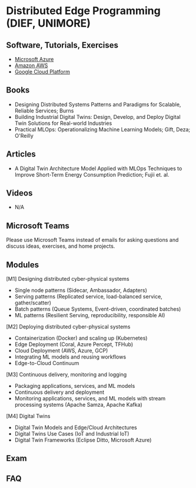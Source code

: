 # Distributed Edge Programming (DIEF, UNIMORE)

## Software, Tutorials, Exercises
* [Microsoft Azure](https://azure.microsoft.com/en-gb/)
* [Amazon AWS]()
* [Google Cloud Platform]()

## Books
* Designing Distributed Systems Patterns and Paradigms for Scalable, Reliable Services; Burns
* Building Industrial Digital Twins: Design, Develop, and Deploy Digital Twin Solutions for Real-world Industries
* Practical MLOps: Operationalizing Machine Learning Models; Gift, Deza; O'Reilly

<!--
* Introducing MLOps: How to Scale Machine Learning in the Enterprise; Treveil et. al.; O'Reilly
* Machine Learning Design Patterns: Solutions to Common Challenges in Data Preparation, Model Building, and MLOps; Lakshmanan et. al.; O'Reilly
-->

## Articles
* A Digital Twin Architecture Model Applied with MLOps Techniques to Improve Short-Term Energy Consumption Prediction; Fujii et. al.

## Videos
* N/A


## Microsoft Teams
Please use Microsoft Teams instead of emails for asking questions and discuss ideas, exercises, and home projects.


## Modules
[M1] Designing distributed cyber-physical systems
* Single node patterns (Sidecar, Ambassador, Adapters)
* Serving patterns (Replicated service, load-balanced service, gather/scatter)
* Batch patterns (Queue Systems, Event-driven, coordinated batches)
* ML patterns (Resilient Serving, reproducibility, responsible AI)

[M2] Deploying distributed cyber-physical systems
* Containerization (Docker) and scaling up (Kubernetes)
* Edge Deployment (Coral, Azure Percept, TFHub)
* Cloud Deployment (AWS, Azure, GCP)
* Integrating ML models and reusing workflows
* Edge-to-Cloud Continuum

[M3] Continuous delivery, monitoring and logging 
* Packaging applications, services, and ML models
* Continuous delivery and deployment 
* Monitoring applications, services, and ML models with stream processing systems (Apache Samza, Apache Kafka)

[M4] Digital Twins
- Digital Twin Models and Edge/Cloud Architectures
- Digital Twins Use Cases (IoT and Industrial IoT)
- Digital Twin Frameworks (Eclipse Ditto, Microsoft Azure)


## Exam

## FAQ
